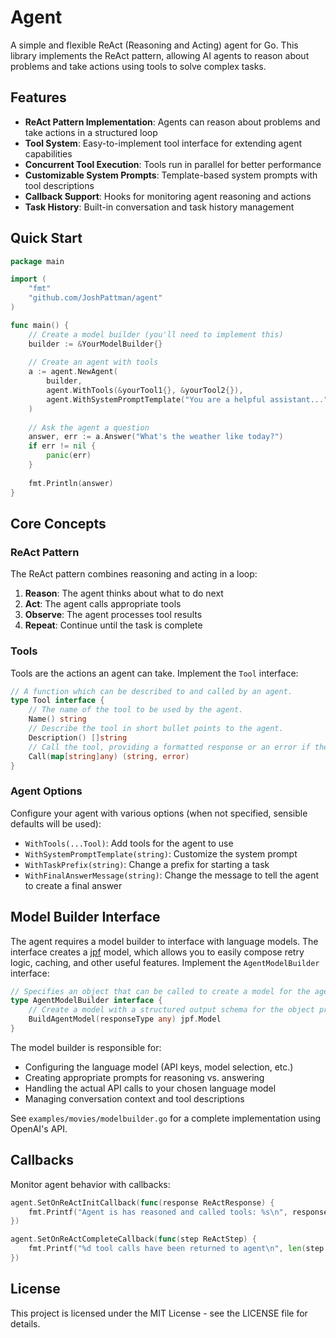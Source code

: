 # Agent

A simple and flexible ReAct (Reasoning and Acting) agent for Go. This library implements the ReAct pattern, allowing AI agents to reason about problems and take actions using tools to solve complex tasks.

## Features

- **ReAct Pattern Implementation**: Agents can reason about problems and take actions in a structured loop
- **Tool System**: Easy-to-implement tool interface for extending agent capabilities
- **Concurrent Tool Execution**: Tools run in parallel for better performance
- **Customizable System Prompts**: Template-based system prompts with tool descriptions
- **Callback Support**: Hooks for monitoring agent reasoning and actions
- **Task History**: Built-in conversation and task history management

## Quick Start

```go
package main

import (
    "fmt"
    "github.com/JoshPattman/agent"
)

func main() {
    // Create a model builder (you'll need to implement this)
    builder := &YourModelBuilder{}
    
    // Create an agent with tools
    a := agent.NewAgent(
        builder,
        agent.WithTools(&yourTool1{}, &yourTool2{}),
        agent.WithSystemPromptTemplate("You are a helpful assistant..."),
    )
    
    // Ask the agent a question
    answer, err := a.Answer("What's the weather like today?")
    if err != nil {
        panic(err)
    }
    
    fmt.Println(answer)
}
```

## Core Concepts

### ReAct Pattern

The ReAct pattern combines reasoning and acting in a loop:

1. **Reason**: The agent thinks about what to do next
2. **Act**: The agent calls appropriate tools
3. **Observe**: The agent processes tool results
4. **Repeat**: Continue until the task is complete

### Tools

Tools are the actions an agent can take. Implement the `Tool` interface:

```go
// A function which can be described to and called by an agent.
type Tool interface {
	// The name of the tool to be used by the agent.
	Name() string
	// Describe the tool in short bullet points to the agent.
	Description() []string
	// Call the tool, providing a formatted response or an error if the tool call failed.
	Call(map[string]any) (string, error)
}
```

### Agent Options

Configure your agent with various options (when not specified, sensible defaults will be used):

- `WithTools(...Tool)`: Add tools for the agent to use
- `WithSystemPromptTemplate(string)`: Customize the system prompt
- `WithTaskPrefix(string)`: Change a prefix for starting a task
- `WithFinalAnswerMessage(string)`: Change the message to tell the agent to create a final answer

## Model Builder Interface

The agent requires a model builder to interface with language models. The interface creates a [jpf](github.com/JoshPattman/jpf) model, which allows you to easily compose retry logic, caching, and other useful features. Implement the `AgentModelBuilder` interface:

```go
// Specifies an object that can be called to create a model for the agent to use.
type AgentModelBuilder interface {
	// Create a model with a structured output schema for the object provided.
	BuildAgentModel(responseType any) jpf.Model
}
```

The model builder is responsible for:
- Configuring the language model (API keys, model selection, etc.)
- Creating appropriate prompts for reasoning vs. answering
- Handling the actual API calls to your chosen language model
- Managing conversation context and tool descriptions

See `examples/movies/modelbuilder.go` for a complete implementation using OpenAI's API.

## Callbacks

Monitor agent behavior with callbacks:

```go
agent.SetOnReActInitCallback(func(response ReActResponse) {
    fmt.Printf("Agent is has reasoned and called tools: %s\n", response)
})

agent.SetOnReActCompleteCallback(func(step ReActStep) {
    fmt.Printf("%d tool calls have been returned to agent\n", len(step.ActionObservations))
})
```

## License

This project is licensed under the MIT License - see the LICENSE file for details.